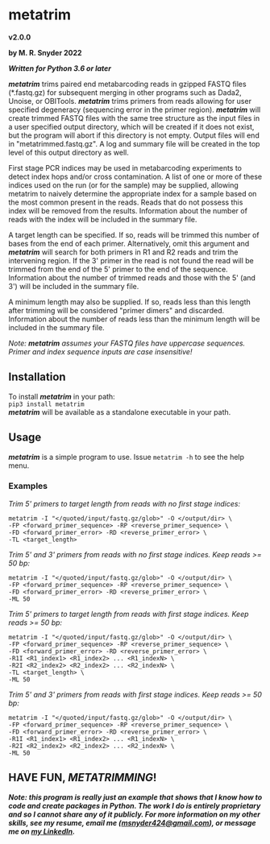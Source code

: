 # metatrim
**v2.0.0**

**by M. R. Snyder 2022**

***Written for Python 3.6 or later***

***metatrim*** trims paired end metabarcoding reads in gzipped FASTQ files (\*.fastq.gz) for subsequent merging in other programs such as Dada2, Unoise, or OBITools. ***metatrim*** trims primers from reads allowing for user specified degeneracy (sequencing error in the primer region). ***metatrim*** will create trimmed FASTQ files with the same tree structure as the input files in a user specified output directory, which will be created if it does not exist, but the program will abort if this directory is not empty. Output files will end in "metatrimmed.fastq.gz". A log and summary file will be created in the top level of this output directory as well.  
  
First stage PCR indices may be used in metabarcoding experiments to detect index hops and/or cross contamination. A list of one or more of these indices used on the run (or for the sample) may be supplied, allowing metatrim to naively determine the appropriate index for a sample based on the most common present in the reads. Reads that do not possess this index will be removed from the results. Information about the number of reads with the index will be included in the summary file.  
  
A target length can be specified. If so, reads will be trimmed this number of bases from the end of each primer. Alternatively, omit this argument and ***metatrim*** will search for both primers in R1 and R2 reads and trim the intervening region. If the 3' primer in the read is not found the read will be trimmed from the end of the 5' primer to the end of the sequence. Information about the number of trimmed reads and those with the 5' (and 3') will be included in the summary file.  
  
A minimum length may also be supplied. If so, reads less than this length after trimming will be considered "primer dimers" and discarded. Information about the number of reads less than the minimum length will be included in the summary file.  
  
*Note: **metatrim** assumes your FASTQ files have uppercase sequences. Primer and index sequence inputs are case insensitive!*
  
## Installation
To install ***metatrim*** in your path:  
`pip3 install metatrim`  
***metatrim*** will be available as a standalone executable in your path.  
  
## Usage
***metatrim*** is a simple program to use. Issue `metatrim -h` to see the help menu.  
  
### Examples
*Trim 5' primers to target length from reads with no first stage indices:*  
```
metatrim -I "</quoted/input/fastq.gz/glob>" -O </output/dir> \  
-FP <forward_primer_sequence> -RP <reverse_primer_sequence> \  
-FD <forward_primer_error> -RD <reverse_primer_error> \  
-TL <target_length>
```
  
*Trim 5' and 3' primers from reads with no first stage indices. Keep reads >= 50 bp:*  
```
metatrim -I "</quoted/input/fastq.gz/glob>" -O </output/dir> \  
-FP <forward_primer_sequence> -RP <reverse_primer_sequence> \  
-FD <forward_primer_error> -RD <reverse_primer_error> \  
-ML 50
```
  
*Trim 5' primers to target length from reads with first stage indices. Keep reads >= 50 bp:*  
```
metatrim -I "</quoted/input/fastq.gz/glob>" -O </output/dir> \  
-FP <forward_primer_sequence> -RP <reverse_primer_sequence> \  
-FD <forward_primer_error> -RD <reverse_primer_error> \  
-R1I <R1_index1> <R1_index2> ... <R1_indexN> \  
-R2I <R2_index2> <R2_index2> ... <R2_indexN> \  
-TL <target_length> \
-ML 50
```
  
*Trim 5' and 3' primers from reads with first stage indices. Keep reads >= 50 bp:*  
```
metatrim -I "</quoted/input/fastq.gz/glob>" -O </output/dir> \  
-FP <forward_primer_sequence> -RP <reverse_primer_sequence> \  
-FD <forward_primer_error> -RD <reverse_primer_error> \  
-R1I <R1_index1> <R1_index2> ... <R1_indexN> \  
-R2I <R2_index2> <R2_index2> ... <R2_indexN> \
-ML 50
```

## HAVE FUN, *METATRIMMING*!
  
***Note: this program is really just an example that shows that I know how to code and create packages in Python. The work I do is entirely proprietary and so I cannot share any of it publicly. For more information on my other skills, see my resume, email me (msnyder424@gmail.com), or message me on [my LinkedIn](https://www.linkedin.com/in/matt-snyder-phd-03779572/).***
